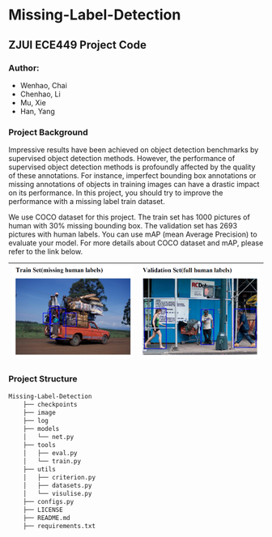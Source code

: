 # Missing-Label-Detection

## ZJUI ECE449 Project Code

### Author: 
- Wenhao, Chai
- Chenhao, Li
- Mu, Xie
- Han, Yang

### Project Background

Impressive results have been achieved on object detection benchmarks by supervised object detection
methods. However, the performance of supervised object detection methods is profoundly affected by the
quality of these annotations. For instance, imperfect bounding box annotations or missing annotations of
objects in training images can have a drastic impact on its performance. In this project, you should try to
improve the performance with a missing label train dataset.

We use COCO dataset for this project. The train set has 1000 pictures of human with 30% missing
bounding box. The validation set has 2693 pictures with human labels. You can use mAP (mean Average
Precision) to evaluate your model. For more details about COCO dataset and mAP, please refer to the link
below.

|![image](image/bg1.png)|![image](image/bg2.png)|
---|---|

### Project Structure
    Missing-Label-Detection
        ├── checkpoints
        ├── image
        ├── log
        ├── models
        │   └── net.py
        ├── tools
        │   ├── eval.py
        │   └── train.py
        ├── utils
        │   ├── criterion.py
        │   ├── datasets.py
        │   └── visulise.py
        ├── configs.py
        ├── LICENSE
        ├── README.md
        ├── requirements.txt